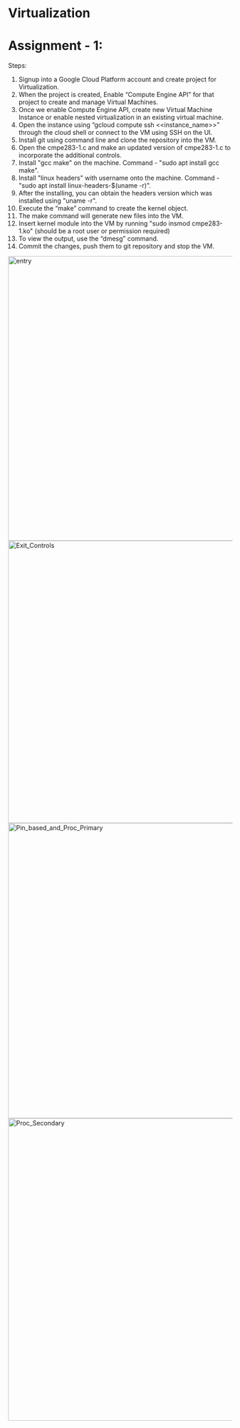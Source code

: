 # Virtualization

# Assignment - 1:

Steps:
1. Signup into a Google Cloud Platform account and create project for Virtualization.
2. When the project is created, Enable “Compute Engine API” for that project to create and manage Virtual Machines.
3. Once we enable Compute Engine API, create new Virtual Machine Instance or enable nested virtualization in an existing virtual machine.
4. Open the instance using “gcloud compute ssh <<instance_name>>” through the cloud shell or connect to the VM using SSH on the UI.
5. Install git using command line and clone the repository into the VM.
6. Open the cmpe283-1.c and make an updated version of cmpe283-1.c to incorporate the additional controls. 
7. Install "gcc make" on the machine. Command - "sudo apt install gcc make".
8. Install "linux headers" with username onto the machine. Command - "sudo apt install linux-headers-$(uname -r)".
9. After the installing, you can obtain the headers version which was installed using "uname -r".
10. Execute the “make” command to create the kernel object.
11. The make command will generate new files into the VM.
12. Insert kernel module into the VM by running "sudo insmod cmpe283-1.ko" (should be a root user or permission required)
13. To view the output, use the “dmesg” command.
14. Commit the changes, push them to git repository and stop the VM.

<img width="638" alt="entry" src="https://user-images.githubusercontent.com/99698941/203728963-7e34af99-233a-4be0-8a2c-6780b908e61e.png">

<img width="633" alt="Exit_Controls" src="https://user-images.githubusercontent.com/99698941/203728977-a53841ff-e666-4724-bf4c-08f7357cea7e.png">

<img width="662" alt="Pin_based_and_Proc_Primary" src="https://user-images.githubusercontent.com/99698941/203728987-414c21e6-8be6-4274-8d2d-a52e09589371.png">

<img width="678" alt="Proc_Secondary" src="https://user-images.githubusercontent.com/99698941/203728991-2becfae1-0355-421f-89fe-9daa34258a11.png">

